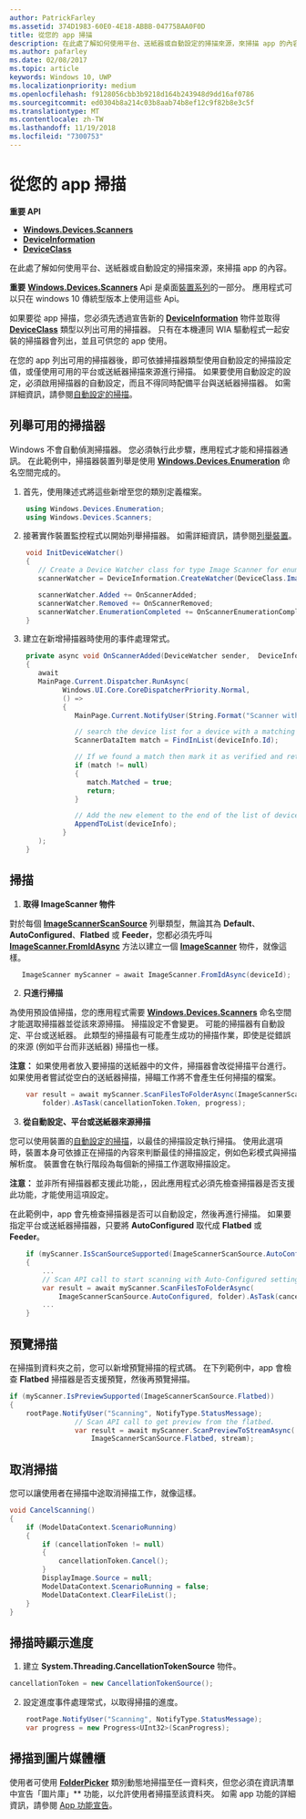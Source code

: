 ```yaml
---
author: PatrickFarley
ms.assetid: 374D1983-60E0-4E18-ABBB-04775BAA0F0D
title: 從您的 app 掃描
description: 在此處了解如何使用平台、送紙器或自動設定的掃描來源，來掃描 app 的內容。
ms.author: pafarley
ms.date: 02/08/2017
ms.topic: article
keywords: Windows 10, UWP
ms.localizationpriority: medium
ms.openlocfilehash: f9128056cbb3b9218d164b243948d9dd16af0786
ms.sourcegitcommit: ed0304b8a214c03b8aab74b8ef12c9f82b8e3c5f
ms.translationtype: MT
ms.contentlocale: zh-TW
ms.lasthandoff: 11/19/2018
ms.locfileid: "7300753"
---
```

# <a name="scan-from-your-app"></a>從您的 app 掃描


**重要 API**

-   [**Windows.Devices.Scanners**](https://msdn.microsoft.com/library/windows/apps/Dn264250)
-   [**DeviceInformation**](https://msdn.microsoft.com/library/windows/apps/BR225393)
-   [**DeviceClass**](https://msdn.microsoft.com/library/windows/apps/BR225381)

在此處了解如何使用平台、送紙器或自動設定的掃描來源，來掃描 app 的內容。

**重要** [**Windows.Devices.Scanners**](https://msdn.microsoft.com/library/windows/apps/Dn264250) Api 是桌面[裝置系列](https://msdn.microsoft.com/library/windows/apps/Dn894631)的一部分。 應用程式可以只在 windows 10 傳統型版本上使用這些 Api。

如果要從 app 掃描，您必須先透過宣告新的 [**DeviceInformation**](https://msdn.microsoft.com/library/windows/apps/BR225393) 物件並取得 [**DeviceClass**](https://msdn.microsoft.com/library/windows/apps/BR225381) 類型以列出可用的掃描器。 只有在本機連同 WIA 驅動程式一起安裝的掃描器會列出，並且可供您的 app 使用。

在您的 app 列出可用的掃描器後，即可依據掃描器類型使用自動設定的掃描設定值，或僅使用可用的平台或送紙器掃描來源進行掃描。 如果要使用自動設定的設定，必須啟用掃描器的自動設定，而且不得同時配備平台與送紙器掃描器。 如需詳細資訊，請參閱[自動設定的掃描](https://msdn.microsoft.com/library/windows/hardware/Ff539393)。

## <a name="enumerate-available-scanners"></a>列舉可用的掃描器

Windows 不會自動偵測掃描器。 您必須執行此步驟，應用程式才能和掃描器通訊。 在此範例中，掃描器裝置列舉是使用 [**Windows.Devices.Enumeration**](https://msdn.microsoft.com/library/windows/apps/BR225459) 命名空間完成的。

1.  首先，使用陳述式將這些新增至您的類別定義檔案。

``` csharp
    using Windows.Devices.Enumeration;
    using Windows.Devices.Scanners;
```

2.  接著實作裝置監控程式以開始列舉掃描器。 如需詳細資訊，請參閱[列舉裝置](enumerate-devices.md)。

```csharp
    void InitDeviceWatcher()
    {
       // Create a Device Watcher class for type Image Scanner for enumerating scanners
       scannerWatcher = DeviceInformation.CreateWatcher(DeviceClass.ImageScanner);

       scannerWatcher.Added += OnScannerAdded;
       scannerWatcher.Removed += OnScannerRemoved;
       scannerWatcher.EnumerationCompleted += OnScannerEnumerationComplete;
    }
```

3.  建立在新增掃描器時使用的事件處理常式。

```csharp
    private async void OnScannerAdded(DeviceWatcher sender,  DeviceInformation deviceInfo)
    {
       await
       MainPage.Current.Dispatcher.RunAsync(
             Windows.UI.Core.CoreDispatcherPriority.Normal,
             () =>
             {
                MainPage.Current.NotifyUser(String.Format("Scanner with device id {0} has been added", deviceInfo.Id), NotifyType.StatusMessage);

                // search the device list for a device with a matching device id
                ScannerDataItem match = FindInList(deviceInfo.Id);

                // If we found a match then mark it as verified and return
                if (match != null)
                {
                   match.Matched = true;
                   return;
                }

                // Add the new element to the end of the list of devices
                AppendToList(deviceInfo);
             }
       );
    }
```

## <a name="scan"></a>掃描

1.  **取得 ImageScanner 物件**

對於每個 [**ImageScannerScanSource**](https://msdn.microsoft.com/library/windows/apps/Dn264238) 列舉類型，無論其為 **Default**、**AutoConfigured**、**Flatbed** 或 **Feeder**，您都必須先呼叫 [**ImageScanner.FromIdAsync**](https://msdn.microsoft.com/library/windows/apps/windows.devices.scanners.imagescanner.fromidasync) 方法以建立一個 [**ImageScanner**](https://msdn.microsoft.com/library/windows/apps/Dn263806) 物件，就像這樣。

 ```csharp
    ImageScanner myScanner = await ImageScanner.FromIdAsync(deviceId);
 ```

2.  **只進行掃描**

為使用預設值掃描，您的應用程式需要 [**Windows.Devices.Scanners**](https://msdn.microsoft.com/library/windows/apps/Dn264250) 命名空間才能選取掃描器並從該來源掃描。 掃描設定不會變更。 可能的掃描器有自動設定、平台或送紙器。 此類型的掃描最有可能產生成功的掃描作業，即使是從錯誤的來源 (例如平台而非送紙器) 掃描也一樣。

**注意：** 如果使用者放入要掃描的送紙器中的文件，掃描器會改從掃描平台進行。 如果使用者嘗試從空白的送紙器掃描，掃瞄工作將不會產生任何掃描的檔案。
 
```csharp
    var result = await myScanner.ScanFilesToFolderAsync(ImageScannerScanSource.Default,
        folder).AsTask(cancellationToken.Token, progress);
```

3.  **從自動設定、平台或送紙器來源掃描**

您可以使用裝置的[自動設定的掃描](https://msdn.microsoft.com/library/windows/hardware/Ff539393)，以最佳的掃描設定執行掃描。 使用此選項時，裝置本身可依據正在掃描的內容來判斷最佳的掃描設定，例如色彩模式與掃描解析度。 裝置會在執行階段為每個新的掃描工作選取掃描設定。

**注意：** 並非所有掃描器都支援此功能，，因此應用程式必須先檢查掃描器是否支援此功能，才能使用這項設定。

在此範例中，app 會先檢查掃描器是否可以自動設定，然後再進行掃描。 如果要指定平台或送紙器掃描器，只要將 **AutoConfigured** 取代成 **Flatbed** 或 **Feeder**。

```csharp
    if (myScanner.IsScanSourceSupported(ImageScannerScanSource.AutoConfigured))
    {
        ...
        // Scan API call to start scanning with Auto-Configured settings.
        var result = await myScanner.ScanFilesToFolderAsync(
            ImageScannerScanSource.AutoConfigured, folder).AsTask(cancellationToken.Token, progress);
        ...
    }
```

## <a name="preview-the-scan"></a>預覽掃描

在掃描到資料夾之前，您可以新增預覽掃描的程式碼。 在下列範例中，app 會檢查 **Flatbed** 掃描器是否支援預覽，然後再預覽掃描。

```csharp
if (myScanner.IsPreviewSupported(ImageScannerScanSource.Flatbed))
{
    rootPage.NotifyUser("Scanning", NotifyType.StatusMessage);
                // Scan API call to get preview from the flatbed.
                var result = await myScanner.ScanPreviewToStreamAsync(
                    ImageScannerScanSource.Flatbed, stream);
```

## <a name="cancel-the-scan"></a>取消掃描

您可以讓使用者在掃描中途取消掃描工作，就像這樣。

```csharp
void CancelScanning()
{
    if (ModelDataContext.ScenarioRunning)
    {
        if (cancellationToken != null)
        {
            cancellationToken.Cancel();
        }                
        DisplayImage.Source = null;
        ModelDataContext.ScenarioRunning = false;
        ModelDataContext.ClearFileList();
    }
}
```

## <a name="scan-with-progress"></a>掃描時顯示進度

1.  建立 **System.Threading.CancellationTokenSource** 物件。

```csharp
cancellationToken = new CancellationTokenSource();
```

2.  設定進度事件處理常式，以取得掃描的進度。

```csharp
    rootPage.NotifyUser("Scanning", NotifyType.StatusMessage);
    var progress = new Progress<UInt32>(ScanProgress);
```

## <a name="scanning-to-the-pictures-library"></a>掃描到圖片媒體櫃

使用者可使用 [**FolderPicker**](https://msdn.microsoft.com/library/windows/apps/BR207881) 類別動態地掃描至任一資料夾，但您必須在資訊清單中宣告「圖片庫」** 功能，以允許使用者掃描至該資料夾。 如需 app 功能的詳細資訊，請參閱 [App 功能宣告](https://msdn.microsoft.com/library/windows/apps/Mt270968)。
